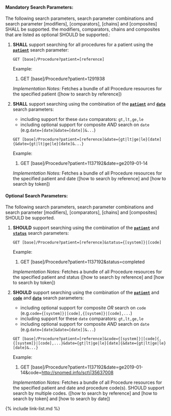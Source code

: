

#### Mandatory Search Parameters:

The following search parameters, search parameter combinations and search parameter [modifiers], [comparators], [chains] and [composites] SHALL be supported.  the  modifiers, comparators, chains and composites that are listed as optional SHOULD be supported.:

1. **SHALL** support searching for all procedures for a patient using the **[`patient`](SearchParameter-us-core-procedure-patient.html)** search parameter:

    `GET [base]/Procedure?patient=[reference]`

    Example:
    
      1. GET [base]/Procedure?patient=1291938

    *Implementation Notes:* Fetches a bundle of all Procedure resources for the specified patient ([how to search by reference])

1. **SHALL** support searching using the combination of the **[`patient`](SearchParameter-us-core-procedure-patient.html)** and **[`date`](SearchParameter-us-core-procedure-date.html)** search parameters:
    - including support for these `date` comparators: `gt,lt,ge,le`
    - including optional support for composite *AND* search on `date` (e.g.`date=[date]&date=[date]]&...`)

    `GET [base]/Procedure?patient=[reference]&date={gt|lt|ge|le}[date]{&date={gt|lt|ge|le}[date]&...}`

    Example:
    
      1. GET [base]/Procedure?patient=1137192&amp;date=ge2019-01-14

    *Implementation Notes:* Fetches a bundle of all Procedure resources for the specified patient and date ([how to search by reference] and [how to search by token])


#### Optional Search Parameters:

The following search parameters, search parameter combinations and search parameter [modifiers], [comparators], [chains] and [composites] SHOULD be supported.

1. **SHOULD** support searching using the combination of the **[`patient`](SearchParameter-us-core-procedure-patient.html)** and **[`status`](SearchParameter-us-core-procedure-status.html)** search parameters:

    `GET [base]/Procedure?patient=[reference]&status={[system]}|[code]`

    Example:
    
      1. GET [base]/Procedure?patient=1137192&amp;status=completed

    *Implementation Notes:* Fetches a bundle of all Procedure resources for the specified patient and status ([how to search by reference] and [how to search by token])

1. **SHOULD** support searching using the combination of the **[`patient`](SearchParameter-us-core-procedure-patient.html)** and **[`code`](SearchParameter-us-core-procedure-code.html)** and **[`date`](SearchParameter-us-core-procedure-date.html)** search parameters:
    - including optional support for composite *OR* search on `code` (e.g.`code={[system]}|[code],{[system]}|[code],...`)
    - including support for these `date` comparators: `gt,lt,ge,le`
    - including optional support for composite *AND* search on `date` (e.g.`date=[date]&date=[date]]&...`)

    `GET [base]/Procedure?patient=[reference]&code={[system]}|[code]{,{[system]}|[code],...}&date={gt|lt|ge|le}[date]{&date={gt|lt|ge|le}[date]&...}`

    Example:
    
      1. GET [base]/Procedure?patient=1137192&amp;date=ge2019-01-14&amp;code=http://snomed.info/sct\|35637008

    *Implementation Notes:* Fetches a bundle of all Procedure resources for the specified patient and date and procedure code(s).  SHOULD support search by multiple codes. ([how to search by reference] and [how to search by token] and [how to search by date])

{% include link-list.md %}